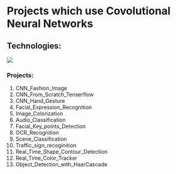 # Projects which use Covolutional Neural Networks

## Technologies:

<div style="display:flex; margin: auto;">
  <img src="https://img.shields.io/badge/Python-3776AB?style=for-the-badge&logo=python&logoColor=white">
</div>

### Projects:

1) CNN_Fashion_Image
2) CNN_From_Scratch_Tenserflow
3) CNN_Hand_Gesture
4) Facial_Expression_Recognition
5) Image_Colorization
6) Audio_Classification
7) Facial_Key_points_Detection
8) OCR_Recognition
9) Scene_Classification
10) Traffic_sign_recoginition
11) Real_Time_Shape_Contour_Detection
12) Real_Time_Color_Tracker
13) Object_Detection_with_HaarCascade
